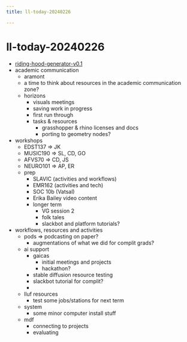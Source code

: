 ```yaml
---
title: ll-today-20240226

---
```


# ll-today-20240226

- [riding-hood-generator-v0.1](/xUYisy20QBm7F2EXMdPVlw)
- academic communication 
    - aramont
    - a time to think about resources in the academic communication zone?
    - horizons
        - visuals meetings
        - saving work in progress
        - first run through
        - tasks & resources
            - grasshopper & rhino licenses and docs
            - porting to geometry nodes?
- workshops
    - EDST137 => JK
    - MUSIC190 => SL, CD, GO
    - AFVS70 => CD, JS
    - NEURO101 => AP, ER
    - prep
        - SLAVIC (activities and workflows)
        - EMR162 (activities and tech)
        - SOC 10b (Vatsal)
        - Erika Bailey video content
        - longer term
            - VG session 2
            - folk tales
            - slackbot and platform tutorials?
- workflows, resources and activities
    - pods => podcasting on paper?
        - augmentations of what we did for complit grads?
    - ai support
        - gaicas
            - initial meetings and projects
            - hackathon?
        - stable diffusion resource testing
        - slackbot tutorial for complit?
        - 
    - lluf resources
        - test some jobs/stations for next term
    - system
        - some minor computer install stuff
    - mdf
        - connecting to projects
        - evaluating 
